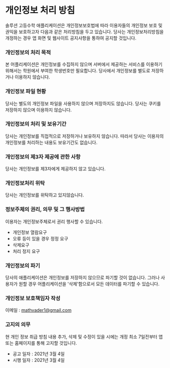 # 개인정보 처리 방침
솔루션 고등수학 애플리케이션은 개인정보보호법에 따라 이용자들의 개인정보 보호 및 권익을 보호하고자 다음과 같은 처리방침을 두고 있습니다.
당사는 개인정보처리방침을 개정하는 경우 앱 화면 및 웹사이트 공지사항을 통하여 공지할 것입니다.

### 개인정보의 처리 목적
본 어플리케이션은 개인정보를 수집하지 않으며 서버에서 제공하는 서비스를 이용하기 위해서는 학원에서 부여한 학생번호만 필요합니다.
당사에서 개인정보를 별도로 저장하거나 이용하지 않습니다.

### 개인정보 파일 현황
당사는 별도의 개인정보 파일을 사용하지 않으며 저장하지도 않습니다.
당사는 쿠키를 저장하지 않으며 이용하지 않습니다.

### 개인정보의 처리 및 보유기간
당사는 개인정보를 직접적으로 저장하거나 보유하지 않습니다.
따라서 당사는 이용자의 개인정보를 처리하는 내용도 보유기간도 없습니다.

### 개인정보의 제3자 제공에 관한 사항
당사는 개인정보를 제3자에게 제공하지 않고 있습니다.

### 개인정보처리 위탁
당사는 개인정보를 위탁하고 있지않습니다.

### 정보주체의 권리, 의무 및 그 행사방법
이용자는 개인정보주체로서 권리 행사할 수 있습니다.
- 개인정보 열람요구
- 오류 등이 있을 경우 정정 요구
- 삭제요구
- 처리 정지 요구

### 개인정보의 파기
당사의 애플리케이션은 개인정보를 저장하지 않으므로 파기할 것이 없습니다.
그러나 사용자가 원할 경우 어플리케이션을 '삭제'함으로서 모든 데이터를 파기할 수 있습니다.

### 개인정보  보호책임자 작성
이메일 : mathvader1@gmail.com

### 고지의 의무
현 개인 정보 취급 방침 내용 추가, 삭제 및 수정이 있을 시에는 개정 최소 7일전부터 앱또는 홈페이지를 통해 고지할 것입니다. 

- 공고 일자 : 2021년 3월 4일
- 시행 일자 : 2021년 3월 4일
